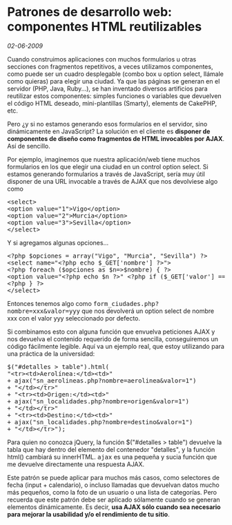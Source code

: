 Patrones de desarrollo web: componentes HTML reutilizables
==========================================================

_02-06-2009_

Cuando construimos aplicaciones con muchos formularios u otras secciones con fragmentos repetitivos, a veces utilizamos componentes, como puede ser un cuadro desplegable (combo box u option select, llámale como quieras) para elegir una ciudad. Ya que las páginas se generan en el servidor (PHP, Java, Ruby...), se han inventado diversos artificios para reutilizar estos componentes: simples funciones o variables que devuelven el código HTML deseado, mini-plantillas (Smarty), elements de CakePHP, etc.

Pero ¿y si no estamos generando esos formularios en el servidor, sino dinámicamente en JavaScript? La solución en el cliente es **disponer de componentes de diseño como fragmentos de HTML invocables por AJAX**. Así de sencillo.

Por ejemplo, imaginemos que nuestra aplicación/web tiene muchos formularios en los que elegir una ciudad en un control option select. Si estamos generando formularios a través de JavaScript, sería muy útil disponer de una URL invocable a través de AJAX que nos devolviese algo como

<pre lang="html">&lt;select&gt;
&lt;option value="1"&gt;Vigo&lt;/option&gt;
&lt;option value="2"&gt;Murcia&lt;/option&gt;
&lt;option value="3"&gt;Sevilla&lt;/option&gt;
&lt;/select&gt;</pre>

Y si agregamos algunas opciones...

<pre lang="php">&lt;?php $opciones = array("Vigo", "Murcia", "Sevilla") ?&gt;
&lt;select name="&lt;?php echo $_GET['nombre'] ?&gt;"&gt;
&lt;?php foreach ($opciones as $n=&gt;$nombre) { ?&gt;
&lt;option value="&lt;?php echo $n ?&gt;" &lt;?php if ($_GET['valor'] == $n) echo "selected=""" ?&gt;&gt;&lt;?php echo $nombre ?&gt;&lt;/option&gt;
&lt;?php } ?&gt;
&lt;/select&gt;</pre>

Entonces tenemos algo como <samp>form_ciudades.php?nombre=xxx&amp;valor=yyy</samp> que nos devolverá un option select de nombre xxx con el valor yyy seleccionado por defecto.

Si combinamos esto con alguna función que envuelva peticiones AJAX y nos devuelva el contenido requerido de forma sencilla, conseguiremos un código fácilmente legible. Aquí va un ejemplo real, que estoy utilizando para una práctica de la universidad:

<pre lang="javascript">$("#detalles &gt; table").html(
"&lt;tr&gt;&lt;td&gt;Aerolínea:&lt;/td&gt;&lt;td&gt;"
+ ajax("sn_aerolineas.php?nombre=aerolinea&amp;valor=1")
+ "&lt;/td&gt;&lt;/tr&gt;"
+ "&lt;tr&gt;&lt;td&gt;Origen:&lt;/td&gt;&lt;td&gt;"
+ ajax("sn_localidades.php?nombre=origen&amp;valor=1")
+ "&lt;/td&gt;&lt;/tr&gt;"
+ "&lt;tr&gt;&lt;td&gt;Destino:&lt;/td&gt;&lt;td&gt;"
+ ajax("sn_localidades.php?nombre=destino&amp;valor=1")
+ "&lt;/td&gt;&lt;/tr&gt;");</pre>

Para quien no conozca jQuery, la función $("#detalles > table") devuelve la tabla que hay dentro del elemento del contenedor "detalles", y la función html() cambiará su innerHTML. <samp>ajax</samp> es una pequeña y sucia función que me devuelve directamente una respuesta AJAX.

Este patrón se puede aplicar para muchos más casos, como selectores de fecha (input + calendario), o incluso llamadas que devuelvan datos mucho más pequeños, como la foto de un usuario o una lista de categorías. Pero recuerda que este patrón debe ser aplicado sólamente cuando se generan elementos dinámicamente. Es decir, **usa AJAX sólo cuando sea necesario para mejorar la usabilidad y/o el rendimiento de tu sitio**.